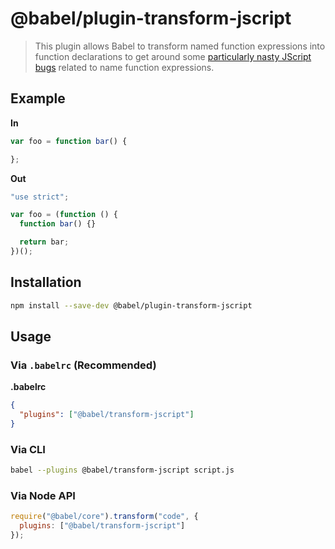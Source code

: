 # @babel/plugin-transform-jscript

> This plugin allows Babel to transform named function expressions into function declarations to get around some [particularly nasty JScript bugs](https://kangax.github.io/nfe/#jscript-bugs) related to name function expressions.

## Example

**In**

```javascript
var foo = function bar() {

};
```

**Out**

```javascript
"use strict";

var foo = (function () {
  function bar() {}

  return bar;
})();
```

## Installation

```sh
npm install --save-dev @babel/plugin-transform-jscript
```

## Usage

### Via `.babelrc` (Recommended)

**.babelrc**

```json
{
  "plugins": ["@babel/transform-jscript"]
}
```

### Via CLI

```sh
babel --plugins @babel/transform-jscript script.js
```

### Via Node API

```javascript
require("@babel/core").transform("code", {
  plugins: ["@babel/transform-jscript"]
});
```
